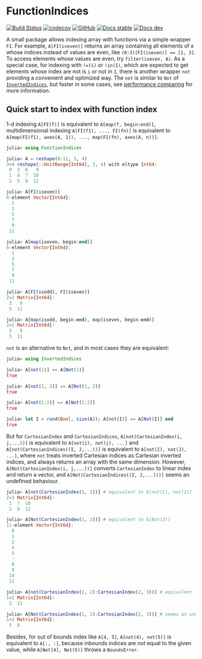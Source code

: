 # FunctionIndices

[![Build Status](https://github.com/wangl-cc/FunctionIndices.jl/actions/workflows/ci.yml/badge.svg?branch=master)](https://github.com/wangl-cc/FunctionIndices.jl/actions/workflows/ci.yml)
[![codecov](https://codecov.io/gh/wangl-cc/FunctionIndices.jl/branch/master/graph/badge.svg)](https://codecov.io/gh/wangl-cc/FunctionIndices.jl)
[![GitHub](https://img.shields.io/github/license/wangl-cc/FunctionIndices.jl)](https://github.com/wangl-cc/FunctionIndices.jl/blob/master/LICENSE)
[![Docs stable](https://img.shields.io/badge/docs-stable-blue.svg)](https://wangl-cc.github.io/FunctionIndices.jl/stable/)
[![Docs dev](https://img.shields.io/badge/docs-dev-blue.svg)](https://wangl-cc.github.io/FunctionIndices.jl/dev/)

A small package allows indexing array with functions via a simple wrapper `FI`.
For example, `A[FI(iseven)]` returns an array containing all elements of `A` whose indices instead of values are even, like `(0:3)[FI(iseven)] == [1, 3]`.
To access elements whose values are even, try `filter(iseven, A)`.
As a special case, for indexing with `!=(i)` or `!in(I)`, which are expected to get elements whose index are not is `i` or not in `I`,
there is another wrapper `not` providing a convenient and optimized way.
The `not` is similar to `Not` of [`InvertedIndices`](https://github.com/JuliaData/InvertedIndices.jl), but faster in some cases,
see [performance comparing](https://wangl-cc.github.io/FunctionIndices.jl/stable/performance) for more information.

## Quick start to index with function index

1-d indexing `A[FI(f)]` is equivalent to `A[map(f, begin:end)]`,
multidimensional indexing `A[FI(f1), ..., FI(fn)]` is equivalent to `A[map(FI(f1), axes(A, 1)), ..., map(FI(fn), axes(A, n))]`.

```julia
julia> using FunctionIndices

julia> A = reshape(0:11, 3, 4)
3×4 reshape(::UnitRange{Int64}, 3, 4) with eltype Int64:
 0  3  6   9
 1  4  7  10
 2  5  8  11

julia> A[FI(iseven)]
6-element Vector{Int64}:
  1
  3
  5
  7
  9
 11

julia> A[map(iseven, begin:end)]
6-element Vector{Int64}:
  1
  3
  5
  7
  9
 11

julia> A[FI(isodd), FI(iseven)]
2×2 Matrix{Int64}:
 3   9
 5  11

julia> A[map(isodd, begin:end), map(iseven, begin:end)]
2×2 Matrix{Int64}:
 3   9
 5  11
```

`not` is an alternative to `Not`, and in most cases they are equivalent:

```julia
julia> using InvertedIndices

julia> A[not(1)] == A[Not(1)]
true

julia> A[not(1, 2)] == A[Not(1, 2)]
true

julia> A[not(1:2)] == A[Not(1:2)]
true

julia> let I = rand(Bool, size(A)); A[not(I)] == A[Not(I)] end
true
```

But for `CartesianIndex` and `CartesianIndices`,
`A[not(CartesianIndex(i, j,...))]` is equivalent to `A[not(i), not(j), ...]`
and `A[not(CartesianIndices((I, J,...))]` is equivalent to `A[not(I), not(J), ...]`,
where `not` treats inverted Cartesian indices as Cartesian inverted indices,
and always returns an array with the same dimension.
However, `A[Not(CartesianIndex(i, j,...))]`
converts `CartesianIndex` to linear index and return a vector,
and `A[Not(CartesianIndices((I, J,...)))]` seems an undefined behaviour.

```julia
julia> A[not(CartesianIndex(1, 2))] # equivalent to A[not(1), not(2)]
2×3 Matrix{Int64}:
 1  7  10
 2  8  11

julia> A[Not(CartesianIndex(1, 2))] # equivalent to A[Not(3)]
11-element Vector{Int64}:
  0
  1
  2
  4
  5
  ⋮
  8
  9
 10
 11

julia> A[not(CartesianIndex(1, 2):CartesianIndex(2, 3))] # equivalent to A[not(1:2), not(2:3)]
1×2 Matrix{Int64}:
 2  11

julia> A[Not(CartesianIndex(1, 2):CartesianIndex(2, 3))] # seems an undefined behavior
1×2 Matrix{Int64}:
 5  8
```

Besides, for out of bounds index like `A[4, 5]`,
`A[not(4), not(5)]` is equivalent to `A[:, :]`,
because inbounds indices are not equal to the given value,
while `A[Not[4], Not(5)]` throws a `BoundsError`.
